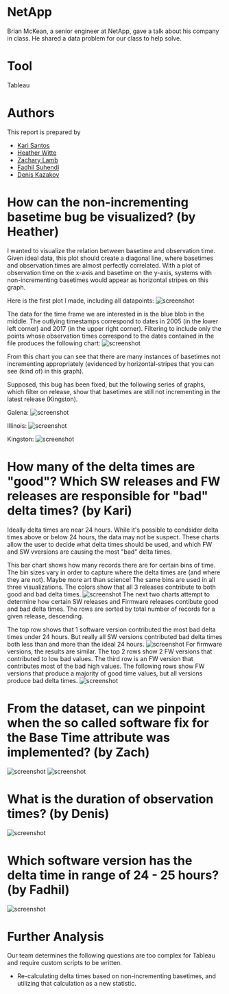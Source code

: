 # NetApp

Brian McKean, a senior engineer at NetApp, gave a talk about his company in class.
He shared a data problem for our class to help solve.

# Tool
Tableau

# Authors

This report is prepared by
* [Kari Santos](https://github.com/karisantos)
* [Heather Witte](https://github.com/hswitte)
* [Zachary Lamb](https://github.com/ZachLamb)
* [Fadhil Suhendi](https://github.com/fadhilfath)
* [Denis Kazakov](https://github.com/94kazakov)

# How can the non-incrementing basetime bug be visualized? (by Heather)

I wanted to visualize the relation between basetime and observation time. Given ideal data, this plot should create a diagonal line, where basetimes and observation times are almost perfectly correlated. With a plot of observation time on the x-axis and basetime on the y-axis, systems with non-incrementing basetimes would appear as horizontal stripes on this graph. 

Here is the first plot I made, including all datapoints:
![screenshot](heather-netapp1.png)

The data for the time frame we are interested in is the blue blob in the middle. The outlying timestamps correspond to dates in 2005 (in the lower left corner) and 2017 (in the upper right corner). Filtering to include only the points whose observation times correspond to the dates contained in the file produces the following chart: 
![screenshot](heather-netapp2.png)

From this chart you can see that there are many instances of basetimes not incrementing appropriately (evidenced by horizontal-stripes that you can see (kind of) in this graph).

Supposed, this bug has been fixed, but the following series of graphs, which filter on release, show that basetimes are still not incrementing in the latest release (Kingston).

Galena:
![screenshot](netapp-galena.png)

Illinois:
![screenshot](heather-illinois.png)

Kingston:
![screenshot](heather-kingston.png)

# How many of the delta times are "good"? Which SW releases and FW releases are responsible for "bad" delta times? (by Kari)

Ideally delta times are near 24 hours. While it's possible to condsider delta times above or below 24 hours, the data may not be suspect. These charts allow the user to decide what delta times should be used, and which FW and SW vversions are causing the most "bad" delta times. 

This bar chart shows how many records there are for certain bins of time. The bin sizes vary in order to capture where the delta times are (and where they are not). Maybe more art than science!  The same bins are used in all three visualizations. The colors show that all 3 releases contribute to both good and bad delta times.
![screenshot](bar_time_records.png)
The next two charts attempt to determine how certain SW releases and Firmware releases contibute good and bad delta times.  The rows are sorted by total number of records for a given release, descending.

The top row shows that 1 software version contributed the most bad delta times under 24 hours. But really all SW versions contributed bad delta times both less than and more than the ideal 24 hours.
![screenshot](SW_delta.png)
For firmware versions, the results are similar. The top 2 rows show 2 FW versions that contributed to low bad values. The third row is an FW version that contributes most of the bad high values.  The following rows show FW versions that produce a majority of good time values, but all versions produce bad delta times. 
![screenshot](FW_delta.png)

# From the dataset, can we pinpoint when the so called software fix for the Base Time attribute was implemented? (by Zach)

![screenshot](./week71.jpg)
![screenshot](./week7_2.jpg)

# What is the duration of observation times? (by Denis)

![screenshot](./hist.png)

# Which software version has the delta time in range of 24 - 25 hours? (by Fadhil)

![screenshot](./swversion.png)

# Further Analysis

Our team determines the following questions are too complex for Tableau and
require custom scripts to be written.

* Re-calculating delta times based on non-incrementing basetimes, and utilizing that calculation as a new statistic.

